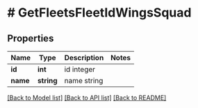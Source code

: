 # # GetFleetsFleetIdWingsSquad

## Properties

Name | Type | Description | Notes
------------ | ------------- | ------------- | -------------
**id** | **int** | id integer | 
**name** | **string** | name string | 

[[Back to Model list]](../../README.md#documentation-for-models) [[Back to API list]](../../README.md#documentation-for-api-endpoints) [[Back to README]](../../README.md)


